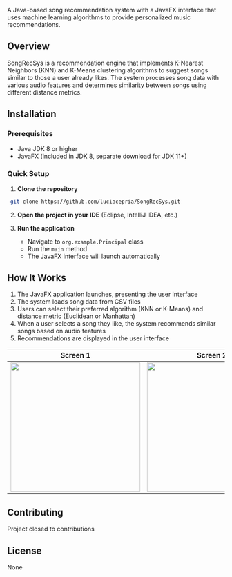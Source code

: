 
A Java-based song recommendation system with a JavaFX interface that uses machine learning algorithms to provide personalized music recommendations.

## Overview

SongRecSys is a recommendation engine that implements K-Nearest Neighbors (KNN) and K-Means clustering algorithms to suggest songs similar to those a user already likes. The system processes song data with various audio features and determines similarity between songs using different distance metrics.

## Installation 

### Prerequisites

- Java JDK 8 or higher
- JavaFX (included in JDK 8, separate download for JDK 11+)

### Quick Setup

1. **Clone the repository**

  ```bash
   git clone https://github.com/luciacepria/SongRecSys.git
   ```

2. **Open the project in your IDE** (Eclipse, IntelliJ IDEA, etc.)

3. **Run the application**

	- Navigate to `org.example.Principal` class
	- Run the `main` method
	- The JavaFX interface will launch automatically


## How It Works

1. The JavaFX application launches, presenting the user interface
2. The system loads song data from CSV files
3. Users can select their preferred algorithm (KNN or K-Means) and distance metric (Euclidean or Manhattan)
4. When a user selects a song they like, the system recommends similar songs based on audio features
5. Recommendations are displayed in the user interface


| Screen 1                                                                    | Screen 2                                                                    |
| --------------------------------------------------------------------------- | --------------------------------------------------------------------------- |
| <img src="Captura de pantalla 2025-02-27 a las 20.24.43.png" width="300" /> | <img src="Captura de pantalla 2025-02-27 a las 20.24.43.png" width="300" /> |


## Contributing

Project closed to contributions

## License

None
